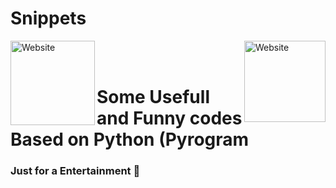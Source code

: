 # Snippets

[<img align="left" alt="Website" width="135px" src="https://www.python.org/static/community_logos/python-logo-inkscape.svg" />][website]
[<img align="right" alt="Website" width="130px" src="https://i.imgur.com/BOgY9ai.png" />][website]

<br />

<br />

# Some Usefull and Funny codes Based on Python (Pyrogram 
### Just for a Entertainment 🤣

[website]: https://visi.tk/professor
